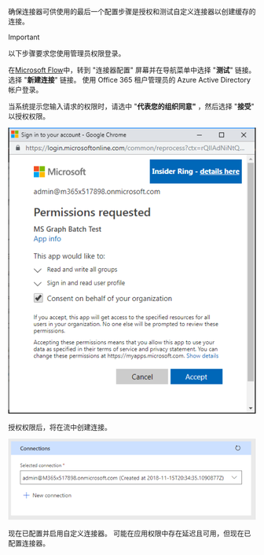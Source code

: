 <!-- markdownlint-disable MD002 MD041 -->

确保连接器可供使用的最后一个配置步骤是授权和测试自定义连接器以创建缓存的连接。

> [!IMPORTANT]
> 以下步骤要求您使用管理员权限登录。

在[Microsoft Flow](https://flow.microsoft.com)中，转到 "连接器配置" 屏幕并在导航菜单中选择 "**测试**" 链接。 选择 "**新建连接**" 链接。 使用 Office 365 租户管理员的 Azure Active Directory 帐户登录。

当系统提示您输入请求的权限时，请选中 "**代表您的组织同意"** ，然后选择 "**接受**" 以授权权限。

![权限提示的屏幕截图](./images/flow-conn8.png)

授权权限后，将在流中创建连接。

![在 Microsoft Flow 中创建的连接的屏幕截图](./images/flow-conn9.png)

现在已配置并启用自定义连接器。 可能在应用权限中存在延迟且可用，但现在已配置连接器。
